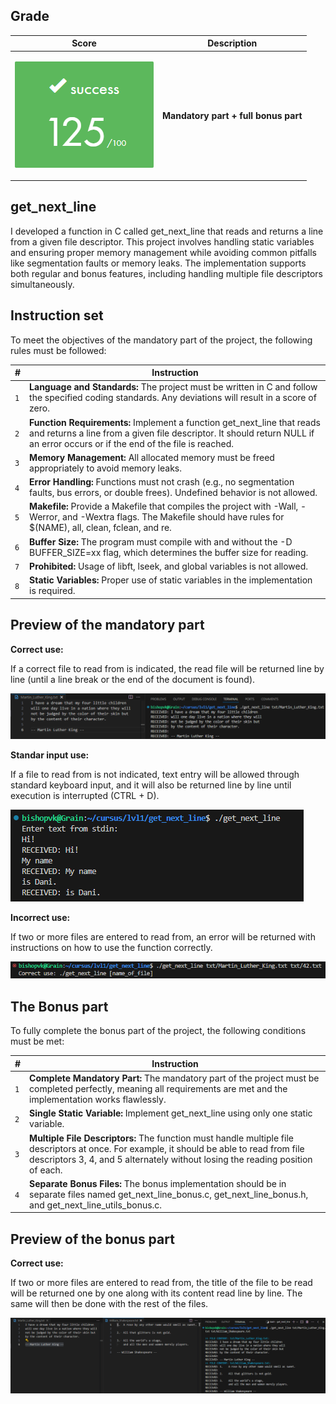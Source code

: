 ## Grade

| **Score**           | **Description**     |
|-----------------------|---------------|
| <p align="center"><img width="222px" alt="170px" src="https://github.com/BishopVK/Cursus-42Madrid/blob/main/lvl1/get_next_line/img/Score_125.png"></p> | **Mandatory part + full bonus part**   |


## get_next_line

I developed a function in C called get_next_line that reads and returns a line from a given file descriptor. This project involves handling static variables and ensuring proper memory management while avoiding common pitfalls like segmentation faults or memory leaks. The implementation supports both regular and bonus features, including handling multiple file descriptors simultaneously.


## Instruction set


To meet the objectives of the mandatory part of the project, the following rules must be followed:

| **#** | **Instruction**                                                                                                                                                            |
| ----- | -------------------------------------------------------------------------------------------------------------------------------------------------------------------------- |
|  `1`  | **Language and Standards:** The project must be written in C and follow the specified coding standards. Any deviations will result in a score of zero.                     |
|  `2`  | **Function Requirements:** Implement a function get_next_line that reads and returns a line from a given file descriptor. It should return NULL if an error occurs or if the end of the file is reached.                                                                                                                                                              |
|  `3`  | **Memory Management:** All allocated memory must be freed appropriately to avoid memory leaks.                                                                             |
|  `4`  | **Error Handling:** Functions must not crash (e.g., no segmentation faults, bus errors, or double frees). Undefined behavior is not allowed.                               |
|  `5`  | **Makefile:** Provide a Makefile that compiles the project with -Wall, -Werror, and -Wextra flags. The Makefile should have rules for $(NAME), all, clean, fclean, and re. |
|  `6`  | **Buffer Size:** The program must compile with and without the -D BUFFER_SIZE=xx flag, which determines the buffer size for reading.                                       |
|  `7`  | **Prohibited:** Usage of libft, lseek, and global variables is not allowed.                                                                                                |
|  `8`  | **Static Variables:** Proper use of static variables in the implementation is required.                                                                                    |


## Preview of the mandatory part

**Correct use:**  

If a correct file to read from is indicated, the read file will be returned line by line (until a line break or the end of the document is found).

<p align="left">
	<img src="https://github.com/BishopVK/Cursus-42Madrid/blob/main/lvl1/get_next_line/img/mandatory.png">
</p>

**Standar input use:**  

If a file to read from is not indicated, text entry will be allowed through standard keyboard input, and it will also be returned line by line until execution is interrupted (CTRL + D).

<p align="left">
	<img src="https://github.com/BishopVK/Cursus-42Madrid/blob/main/lvl1/get_next_line/img/stdin.png">
</p>

**Incorrect use:**  

If two or more files are entered to read from, an error will be returned with instructions on how to use the function correctly.

<p align="left">
	<img src="https://github.com/BishopVK/Cursus-42Madrid/blob/main/lvl1/get_next_line/img/bad_use.png">
</p>

## The Bonus part

<p>To fully complete the bonus part of the project, the following conditions must be met:</p>

| **#** | **Instruction**                                                                                                                                                       |
| ----- | --------------------------------------------------------------------------------------------------------------------------------------------------------------------- |
|  `1`  | **Complete Mandatory Part:** The mandatory part of the project must be completed perfectly, meaning all requirements are met and the implementation works flawlessly. |
|  `2`  | **Single Static Variable:** Implement get_next_line using only one static variable.                                                                                   |
|  `3`  | **Multiple File Descriptors:** The function must handle multiple file descriptors at once. For example, it should be able to read from file descriptors 3, 4, and 5 alternately without losing the reading position of each.                                                                                                                                    |
|  `4`  | **Separate Bonus Files:** The bonus implementation should be in separate files named get_next_line_bonus.c, get_next_line_bonus.h, and get_next_line_utils_bonus.c.   |


## Preview of the bonus part

**Correct use:**  

If two or more files are entered to read from, the title of the file to be read will be returned one by one along with its content read line by line. The same will then be done with the rest of the files.

<p align="left">
	<img src="https://github.com/BishopVK/Cursus-42Madrid/blob/main/lvl1/get_next_line/img/bonus.png">
</p>